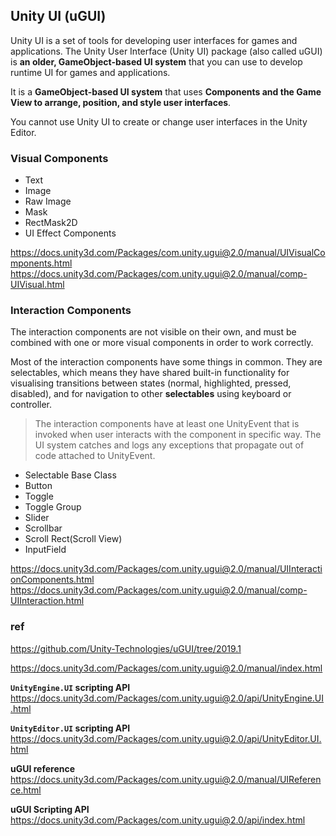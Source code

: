 ## Unity UI (uGUI)

Unity UI is a set of tools for developing user interfaces for games and applications. The Unity User Interface (Unity UI) package (also called uGUI) is **an older, GameObject-based UI system** that you can use to develop runtime UI for games and applications. 

It is a **GameObject-based UI system** that uses **Components and the Game View to arrange, position, and style user interfaces**. 

You cannot use Unity UI to create or change user interfaces in the Unity Editor.

### Visual Components
- Text
- Image
- Raw Image
- Mask
- RectMask2D
- UI Effect Components

https://docs.unity3d.com/Packages/com.unity.ugui@2.0/manual/UIVisualComponents.html \
https://docs.unity3d.com/Packages/com.unity.ugui@2.0/manual/comp-UIVisual.html

### Interaction Components
The interaction components are not visible on their own, and must be combined with one or more visual components in order to work correctly.

Most of the interaction components have some things in common. They are selectables, which means they have shared built-in functionality for visualising transitions between states (normal, highlighted, pressed, disabled), and for navigation to other **selectables** using keyboard or controller. 

> The interaction components have at least one UnityEvent that is invoked when user interacts with the component in specific way. The UI system catches and logs any exceptions that propagate out of code attached to UnityEvent.

- Selectable Base Class
- Button
- Toggle
- Toggle Group
- Slider
- Scrollbar
- Scroll Rect(Scroll View)
- InputField

https://docs.unity3d.com/Packages/com.unity.ugui@2.0/manual/UIInteractionComponents.html \
https://docs.unity3d.com/Packages/com.unity.ugui@2.0/manual/comp-UIInteraction.html


### ref
https://github.com/Unity-Technologies/uGUI/tree/2019.1

https://docs.unity3d.com/Packages/com.unity.ugui@2.0/manual/index.html

**`UnityEngine.UI` scripting API** \
https://docs.unity3d.com/Packages/com.unity.ugui@2.0/api/UnityEngine.UI.html

**`UnityEditor.UI` scripting API** \
https://docs.unity3d.com/Packages/com.unity.ugui@2.0/api/UnityEditor.UI.html

**uGUI reference** \
https://docs.unity3d.com/Packages/com.unity.ugui@2.0/manual/UIReference.html

**uGUI Scripting API** \
https://docs.unity3d.com/Packages/com.unity.ugui@2.0/api/index.html

